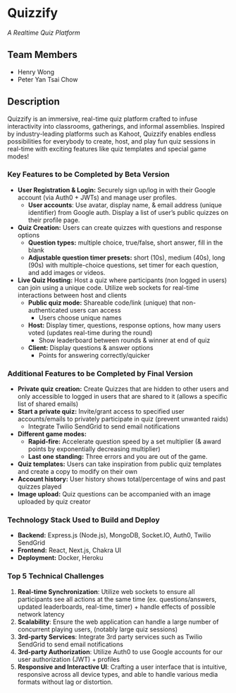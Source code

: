 # Quizzify
*A Realtime Quiz Platform*

## Team Members
- Henry Wong
- Peter Yan Tsai Chow

## Description

Quizzify is an immersive, real-time quiz platform crafted to infuse interactivity into classrooms, gatherings, and informal assemblies. Inspired by industry-leading platforms such as Kahoot, Quizzify enables endless possibilities for everybody to create, host, and play fun quiz sessions in real-time with exciting features like quiz templates and special game modes!

### Key Features to be Completed by Beta Version
- **User Registration & Login:** Securely sign up/log in with their Google account (via Auth0 + JWTs) and manage user profiles.
  - **User accounts**: Use avatar, display name, & email address (unique identifier) from Google auth. Display a list of user’s public quizzes on their profile page.
- **Quiz Creation:** Users can create quizzes with questions and response options
  - **Question types:** multiple choice, true/false, short answer, fill in the blank
  - **Adjustable question timer presets:** short (10s), medium (40s), long (90s)
with multiple-choice questions, set timer for each question, and add images or videos. 
- **Live Quiz Hosting:** Host a quiz where participants (non logged in users) can join using a unique code. Utilize web sockets for real-time interactions between host and clients
  - **Public quiz mode:** Shareable code/link (unique) that non-authenticated users can access
    - Users choose unique names
  - **Host:** Display timer, questions, response options, how many users voted (updates real-time during the round)
    - Show leaderboard between rounds & winner at end of quiz
  - **Client:** Display questions & answer options
    - Points for answering correctly/quicker

### Additional Features to be Completed by Final Version

- **Private quiz creation:** Create Quizzes that are hidden to other users and only accessible to logged in users that are shared to it (allows a specific list of shared emails)
- **Start a private quiz:** Invite/grant access to specified user accounts/emails to privately participate in quiz (prevent unwanted raids)
  - Integrate Twilio SendGrid to send email notifications
- **Different game modes:**
  - **Rapid-fire:** Accelerate question speed by a set multiplier (& award points by exponentially decreasing multiplier)
  - **Last one standing:** Three errors and you are out of the game.
- **Quiz templates:** Users can take inspiration from public quiz templates and create a copy to modify on their own
- **Account history:** User history shows total/percentage of wins and past quizzes played
- **Image upload:** Quiz questions can be accompanied with an image uploaded by quiz creator


### Technology Stack Used to Build and Deploy
- **Backend:** Express.js (Node.js), MongoDB, Socket.IO, Auth0, Twilio SendGrid
- **Frontend:** React, Next.js, Chakra UI
- **Deployment:** Docker, Heroku

### Top 5 Technical Challenges
1. **Real-time Synchronization**: Utilize web sockets to ensure all participants see all actions at the same time (ex. questions/answers, updated leaderboards, real-time, timer) + handle effects of possible network latency
2. **Scalability**: Ensure the web application can handle a large number of concurrent playing users, (notably large quiz sessions)
3. **3rd-party Services**: Integrate 3rd party services such as Twilio SendGrid to send email notifications 
4. **3rd-party Authorization**: Utilize Auth0 to use Google accounts for our user authorization (JWT) + profiles
5. **Responsive and Interactive UI**: Crafting a user interface that is intuitive, responsive across all device types, and able to handle various media formats without lag or distortion.
